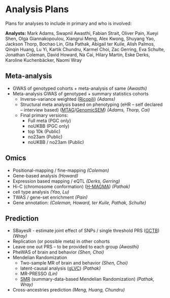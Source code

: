 # Analysis Plans

Plans for analyses to include in primary and who is involved:

**Analysts:** Mark Adams, Swapnil Awasthi, Fabian Strait, Oliver Pain, Xueyi Shen, Olga Giannakopoulou, Xiangrui Meng, Alex Kwong, Shuyang Yao, Jackson Thorp, Bochao Lin, Gita Pathak, Abigail ter Kuile, Alish Palmos, Qinqin Huang, Lu Yi, Kartik Chundru, Karmel Choi, Zac Gerring, Eva Schulte, Jonathan Coleman, David Howard, Na Cai, Hilary Martin, Eske Derks, Karoline Kuchenbäcker, Naomi Wray 

## Meta-analysis

- GWAS of genotyped cohorts + meta-analysis of same _(Awasthi)_
- Meta-analysis GWAS of genotyped + summary statistics cohorts 
  - Inverse-variance weighted ([Ricopili](https://sites.google.com/a/broadinstitute.org/ricopili/)) _(Adams)_
  - Structural meta analysis based on phenotyping (eHR – self declared – interview based) ([MTAG](https://github.com/omeed-maghzian/mtag)/[GenomicSEM](https://github.com/MichelNivard/GenomicSEM)) _(Adams, Thorp, Cai)_
  - Final primary versions:
    - Full meta (PGC only)
    - noUKBB (PGC only)
    - top 10k (Public)
    - no23am (Public)
    - noUKBB / no23am (Public)
 
## Omics
 
- Positional-mapping / fine-mapping _(Coleman)_
- Gene-based analysis _(Howard)_
- Expression based mapping / eQTL _(Derks, Gerring)_
- Hi-C (chromosome conformation) ([H-MAGMA](https://github.com/thewonlab/H-MAGMA)) _(Pathak)_
- cell type analysis _(Yao, Lu)_
- TWAS / gene-set enrichment _(Pain)_
- Gene annotation: _(Coleman, Howard, ter Kuile, Pathak, Schulte)_
 
## Prediction
 
- SBayesR - estimate joint effect of SNPs / single threshold PRS ([GCTB](https://cnsgenomics.com/software/gctb/#SummaryBayesianAlphabet)) _(Wray)_
- Replication (or possible meta) in other cohorts
- Leave one out PRS – to be provided to each group _(Awasthi)_
- PheWAS of brain and behavior _(Shen, Choi)_
- Mendelian Randomization
  - Two-sample MR of brain and behavior _(Shen, Choi)_
  - latent-causal analysis ([gLVC](https://github.com/lukejoconnor/LCV)) _(Pathak)_
  - MR-PRESSO _(Lin)_
  - [SMR](https://cnsgenomics.com/software/smr/#Overview) (summary-data-based Mendelian Randomization) _(Pathak, Wray)_
- Cross-ancestries prediction _(Meng, Huang, Chundru)_
